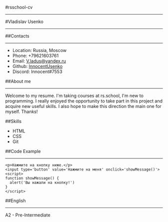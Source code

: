 #rsschool-cv
***
#Vladislav Usenko
***
##Contacts
***
* Location: Russia, Moscow
* Phone: +79621603761
* Email: V.ladus@yandex.ru
* Github: [InnocentUsenko](https://github.com/InnocentUsenko)
* Discord: Innocent#7553

##About me
***
Welcome to my resume. I'm taking courses at rs.school, I'm new to programming. I really enjoyed the opportunity to take part in this project and acquire new useful skills. I also hope to make this direction the main one for myself. Thanks!

##Skills
* HTML
* CSS
* Git

##Code Example
***
```
<p>Нажмите на кнопку ниже.</p>
<input type='button' value='Нажмите на меня' onclick='showMessage()'>
<script>
function showMessage() {
  alert('Вы нажали на кнопку!')
}
</script>
```

##English
***
A2 - Pre-Intermediate